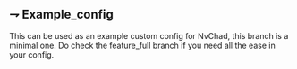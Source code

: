 ## ⇁ Example_config

This can be used as an example custom config for NvChad, this branch is a minimal one. Do check the feature_full branch if you need all the ease in your config.
